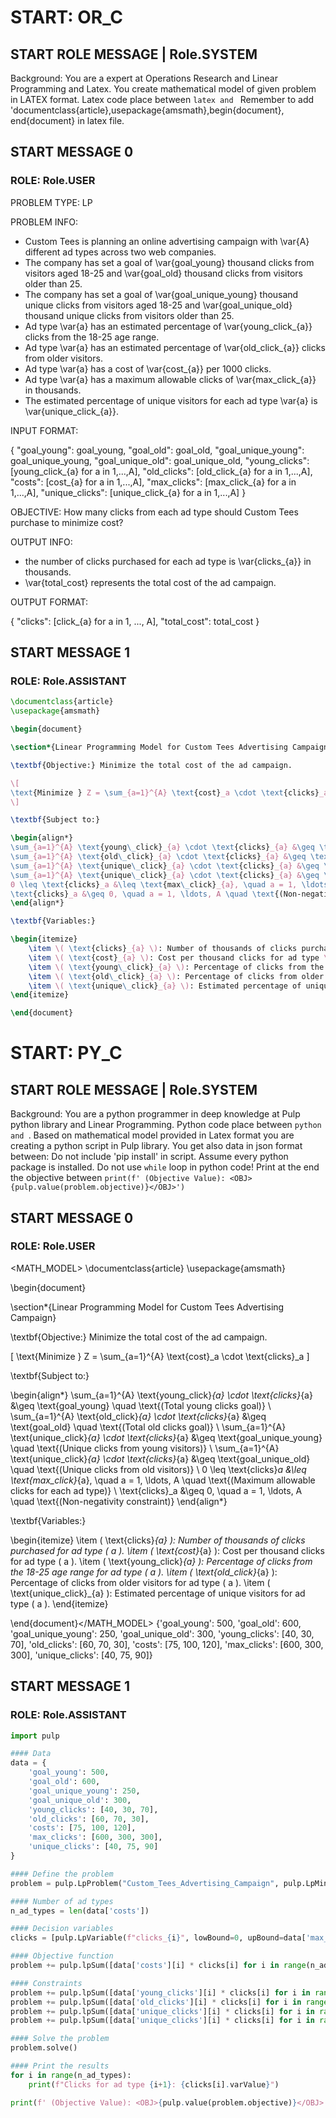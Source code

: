 # START: OR_C 
## START ROLE MESSAGE | Role.SYSTEM 
Background: You are a expert at Operations Research and Linear Programming and Latex. You create mathematical model of given problem in LATEX format. Latex code place between ```latex and ``` Remember to add 'documentclass{article},usepackage{amsmath},begin{document}, end{document} in latex file. 
## START MESSAGE 0 
### ROLE: Role.USER
<DESCRIPTION>
PROBLEM TYPE: LP

PROBLEM INFO:

- Custom Tees is planning an online advertising campaign with \var{A} different ad types across two web companies.
- The company has set a goal of \var{goal_young} thousand clicks from visitors aged 18-25 and \var{goal_old} thousand clicks from visitors older than 25.
- The company has set a goal of \var{goal_unique_young} thousand unique clicks from visitors aged 18-25 and \var{goal_unique_old} thousand unique clicks from visitors older than 25.
- Ad type \var{a} has an estimated percentage of \var{young_click_{a}} clicks from the 18-25 age range.
- Ad type \var{a} has an estimated percentage of \var{old_click_{a}} clicks from older visitors.
- Ad type \var{a} has a cost of \var{cost_{a}} per 1000 clicks.
- Ad type \var{a} has a maximum allowable clicks of \var{max_click_{a}} in thousands.
- The estimated percentage of unique visitors for each ad type \var{a} is \var{unique_click_{a}}.

INPUT FORMAT: 

{
    "goal_young": goal_young,
    "goal_old": goal_old,
    "goal_unique_young": goal_unique_young,
    "goal_unique_old": goal_unique_old,
    "young_clicks": [young_click_{a} for a in 1,...,A],
    "old_clicks": [old_click_{a} for a in 1,...,A],
    "costs": [cost_{a} for a in 1,...,A],
    "max_clicks": [max_click_{a} for a in 1,...,A],
    "unique_clicks": [unique_click_{a} for a in 1,...,A]
}

OBJECTIVE: How many clicks from each ad type should Custom Tees purchase to minimize cost?

OUTPUT INFO:

- the number of clicks purchased for each ad type is \var{clicks_{a}} in thousands.
- \var{total_cost} represents the total cost of the ad campaign.

OUTPUT FORMAT:

{
    "clicks": [click_{a} for a in 1, ..., A],
    "total_cost": total_cost
}
</DESCRIPTION>


## START MESSAGE 1 
### ROLE: Role.ASSISTANT
```latex
\documentclass{article}
\usepackage{amsmath}

\begin{document}

\section*{Linear Programming Model for Custom Tees Advertising Campaign}

\textbf{Objective:} Minimize the total cost of the ad campaign.

\[
\text{Minimize } Z = \sum_{a=1}^{A} \text{cost}_a \cdot \text{clicks}_a
\]

\textbf{Subject to:}

\begin{align*}
\sum_{a=1}^{A} \text{young\_click}_{a} \cdot \text{clicks}_{a} &\geq \text{goal\_young} \quad \text{(Total young clicks goal)} \\
\sum_{a=1}^{A} \text{old\_click}_{a} \cdot \text{clicks}_{a} &\geq \text{goal\_old} \quad \text{(Total old clicks goal)} \\
\sum_{a=1}^{A} \text{unique\_click}_{a} \cdot \text{clicks}_{a} &\geq \text{goal\_unique\_young} \quad \text{(Unique clicks from young visitors)} \\
\sum_{a=1}^{A} \text{unique\_click}_{a} \cdot \text{clicks}_{a} &\geq \text{goal\_unique\_old} \quad \text{(Unique clicks from old visitors)} \\
0 \leq \text{clicks}_a &\leq \text{max\_click}_{a}, \quad a = 1, \ldots, A \quad \text{(Maximum allowable clicks for each ad type)} \\
\text{clicks}_a &\geq 0, \quad a = 1, \ldots, A \quad \text{(Non-negativity constraint)}
\end{align*}

\textbf{Variables:}

\begin{itemize}
    \item \( \text{clicks}_{a} \): Number of thousands of clicks purchased for ad type \( a \).
    \item \( \text{cost}_{a} \): Cost per thousand clicks for ad type \( a \).
    \item \( \text{young\_click}_{a} \): Percentage of clicks from the 18-25 age range for ad type \( a \).
    \item \( \text{old\_click}_{a} \): Percentage of clicks from older visitors for ad type \( a \).
    \item \( \text{unique\_click}_{a} \): Estimated percentage of unique visitors for ad type \( a \).
\end{itemize}

\end{document}
```

# START: PY_C 
## START ROLE MESSAGE | Role.SYSTEM 
Background: You are a python programmer in deep knowledge at Pulp python library and Linear Programming. Python code place between ```python and ```. Based on mathematical model provided in Latex format you are creating a python script in Pulp library. You get also data in json format between: <DATA></DATA> Do not include 'pip install' in script. Assume every python package is installed. Do not use `while` loop in python code! Print at the end the objective between <OBJ></OBJ> `print(f' (Objective Value): <OBJ>{pulp.value(problem.objective)}</OBJ>')` 
## START MESSAGE 0 
### ROLE: Role.USER
<MATH_MODEL>
\documentclass{article}
\usepackage{amsmath}

\begin{document}

\section*{Linear Programming Model for Custom Tees Advertising Campaign}

\textbf{Objective:} Minimize the total cost of the ad campaign.

\[
\text{Minimize } Z = \sum_{a=1}^{A} \text{cost}_a \cdot \text{clicks}_a
\]

\textbf{Subject to:}

\begin{align*}
\sum_{a=1}^{A} \text{young\_click}_{a} \cdot \text{clicks}_{a} &\geq \text{goal\_young} \quad \text{(Total young clicks goal)} \\
\sum_{a=1}^{A} \text{old\_click}_{a} \cdot \text{clicks}_{a} &\geq \text{goal\_old} \quad \text{(Total old clicks goal)} \\
\sum_{a=1}^{A} \text{unique\_click}_{a} \cdot \text{clicks}_{a} &\geq \text{goal\_unique\_young} \quad \text{(Unique clicks from young visitors)} \\
\sum_{a=1}^{A} \text{unique\_click}_{a} \cdot \text{clicks}_{a} &\geq \text{goal\_unique\_old} \quad \text{(Unique clicks from old visitors)} \\
0 \leq \text{clicks}_a &\leq \text{max\_click}_{a}, \quad a = 1, \ldots, A \quad \text{(Maximum allowable clicks for each ad type)} \\
\text{clicks}_a &\geq 0, \quad a = 1, \ldots, A \quad \text{(Non-negativity constraint)}
\end{align*}

\textbf{Variables:}

\begin{itemize}
    \item \( \text{clicks}_{a} \): Number of thousands of clicks purchased for ad type \( a \).
    \item \( \text{cost}_{a} \): Cost per thousand clicks for ad type \( a \).
    \item \( \text{young\_click}_{a} \): Percentage of clicks from the 18-25 age range for ad type \( a \).
    \item \( \text{old\_click}_{a} \): Percentage of clicks from older visitors for ad type \( a \).
    \item \( \text{unique\_click}_{a} \): Estimated percentage of unique visitors for ad type \( a \).
\end{itemize}

\end{document}</MATH_MODEL>
<DATA>
{'goal_young': 500, 'goal_old': 600, 'goal_unique_young': 250, 'goal_unique_old': 300, 'young_clicks': [40, 30, 70], 'old_clicks': [60, 70, 30], 'costs': [75, 100, 120], 'max_clicks': [600, 300, 300], 'unique_clicks': [40, 75, 90]}</DATA>


## START MESSAGE 1 
### ROLE: Role.ASSISTANT
```python
import pulp

#### Data
data = {
    'goal_young': 500,
    'goal_old': 600,
    'goal_unique_young': 250,
    'goal_unique_old': 300,
    'young_clicks': [40, 30, 70],
    'old_clicks': [60, 70, 30],
    'costs': [75, 100, 120],
    'max_clicks': [600, 300, 300],
    'unique_clicks': [40, 75, 90]
}

#### Define the problem
problem = pulp.LpProblem("Custom_Tees_Advertising_Campaign", pulp.LpMinimize)

#### Number of ad types
n_ad_types = len(data['costs'])

#### Decision variables
clicks = [pulp.LpVariable(f"clicks_{i}", lowBound=0, upBound=data['max_clicks'][i], cat='Continuous') for i in range(n_ad_types)]

#### Objective function
problem += pulp.lpSum([data['costs'][i] * clicks[i] for i in range(n_ad_types)])

#### Constraints
problem += pulp.lpSum([data['young_clicks'][i] * clicks[i] for i in range(n_ad_types)]) >= data['goal_young'], "Young_Clicks_Goal"
problem += pulp.lpSum([data['old_clicks'][i] * clicks[i] for i in range(n_ad_types)]) >= data['goal_old'], "Old_Clicks_Goal"
problem += pulp.lpSum([data['unique_clicks'][i] * clicks[i] for i in range(n_ad_types)]) >= data['goal_unique_young'], "Unique_Young_Clicks_Goal"
problem += pulp.lpSum([data['unique_clicks'][i] * clicks[i] for i in range(n_ad_types)]) >= data['goal_unique_old'], "Unique_Old_Clicks_Goal"

#### Solve the problem
problem.solve()

#### Print the results
for i in range(n_ad_types):
    print(f"Clicks for ad type {i+1}: {clicks[i].varValue}")

print(f' (Objective Value): <OBJ>{pulp.value(problem.objective)}</OBJ>')
```

